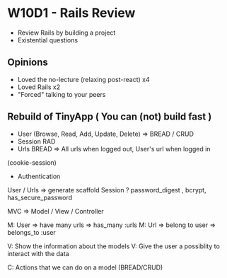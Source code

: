 # W10D1 - Rails Review

- Review Rails by building a project
- Existential questions

## Opinions

- Loved the no-lecture (relaxing post-react) x4
- Loved Rails x2
- "Forced" talking to your peers

## Rebuild of TinyApp ( You can (not) build fast )

- User (Browse, Read, Add, Update, Delete) => BREAD / CRUD
- Session RAD
- Urls BREAD => All urls when logged out, User's url when logged in

(cookie-session)

- Authentication

User / Urls => generate scaffold
Session ? password_digest , bcrypt, has_secure_password

MVC => Model / View / Controller

M: User => have many urls => has_many :urls
M: Url => belong to user => belongs_to :user

V: Show the information about the models
V: Give the user a possiblity to interact with the data

C: Actions that we can do on a model (BREAD/CRUD)
